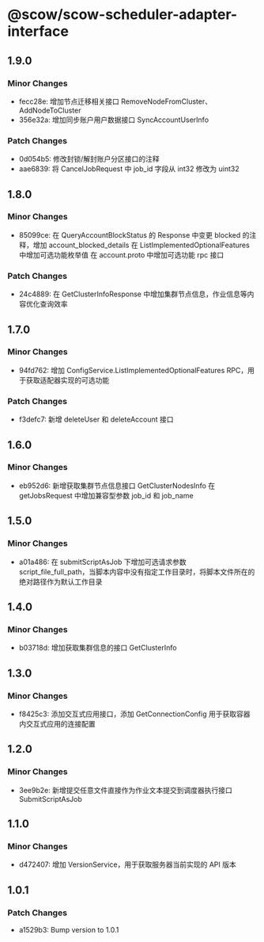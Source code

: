 # @scow/scow-scheduler-adapter-interface

## 1.9.0

### Minor Changes

- fecc28e: 增加节点迁移相关接口 RemoveNodeFromCluster、AddNodeToCluster
- 356e32a: 增加同步账户用户数据接口 SyncAccountUserInfo

### Patch Changes

- 0d054b5: 修改封锁/解封账户分区接口的注释
- aae6839: 将 CancelJobRequest 中 job_id 字段从 int32 修改为 uint32

## 1.8.0

### Minor Changes

- 85099ce: 在 QueryAccountBlockStatus 的 Response 中变更 blocked 的注释，增加 account_blocked_details
  在 ListImplementedOptionalFeatures 中增加可选功能枚举值
  在 account.proto 中增加可选功能 rpc 接口

### Patch Changes

- 24c4889: 在 GetClusterInfoResponse 中增加集群节点信息，作业信息等内容优化查询效率

## 1.7.0

### Minor Changes

- 94fd762: 增加 ConfigService.ListImplementedOptionalFeatures RPC，用于获取适配器实现的可选功能

### Patch Changes

- f3defc7: 新增 deleteUser 和 deleteAccount 接口

## 1.6.0

### Minor Changes

- eb952d6: 新增获取集群节点信息接口 GetClusterNodesInfo
  在 getJobsRequest 中增加兼容型参数 job_id 和 job_name

## 1.5.0

### Minor Changes

- a01a486: 在 submitScriptAsJob 下增加可选请求参数 script_file_full_path，当脚本内容中没有指定工作目录时，将脚本文件所在的绝对路径作为默认工作目录

## 1.4.0

### Minor Changes

- b03718d: 增加获取集群信息的接口 GetClusterInfo

## 1.3.0

### Minor Changes

- f8425c3: 添加交互式应用接口，添加 GetConnectionConfig 用于获取容器内交互式应用的连接配置

## 1.2.0

### Minor Changes

- 3ee9b2e: 新增提交任意文件直接作为作业文本提交到调度器执行接口 SubmitScriptAsJob

## 1.1.0

### Minor Changes

- d472407: 增加 VersionService，用于获取服务器当前实现的 API 版本

## 1.0.1

### Patch Changes

- a1529b3: Bump version to 1.0.1
